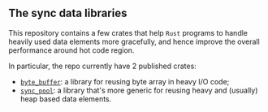 ## The sync data libraries
This repository contains a few crates that help `Rust` programs to handle heavily used
data elements more gracefully, and hence improve the overall performance around hot
code region. 

In particular, the repo currently have 2 published crates:
* [`byte_buffer`](https://github.com/Chopinsky/byte_buffer/blob/master/byte_buffer/README.md): a library for reusing byte array in heavy I/O code;
* [`sync_pool`](https://github.com/Chopinsky/byte_buffer/blob/master/sync_pool/README.md): a library that's more generic for reusing heavy and (usually) heap based
data elements.
